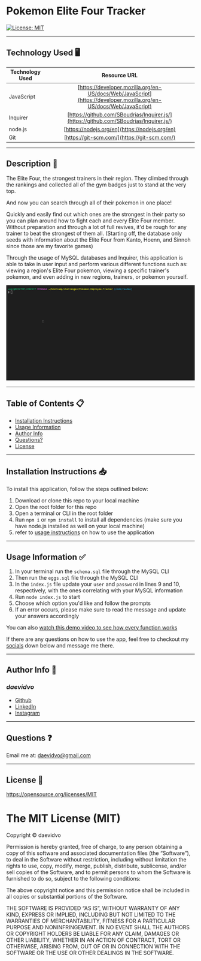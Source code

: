 # Pokemon Elite Four Tracker

  [![License: MIT](https://img.shields.io/badge/License-MIT-yellow.svg)](https://opensource.org/licenses/MIT)

-----------------------

## Technology Used 🖥️

| Technology Used         | Resource URL           | 
| ------------- |:-------------:| 
| JavaScript | [https://developer.mozilla.org/en-US/docs/Web/JavaScript](https://developer.mozilla.org/en-US/docs/Web/JavaScript)     |  
| Inquirer | [https://github.com/SBoudrias/Inquirer.js/](https://github.com/SBoudrias/Inquirer.js/)     |   
| node.js | [https://nodejs.org/en](https://nodejs.org/en)     |     
| Git | [https://git-scm.com/](https://git-scm.com/)     |   

--------------------

## Description 📝

The Elite Four, the strongest trainers in their region. They climbed through the rankings and collected all of the gym badges just to stand at the very top.

And now you can search through all of their pokemon in one place!

Quickly and easily find out which ones are the strongest in their party so you can plan around how to fight each and every Elite Four member. Without preparation and through a lot of full revives, it'd be rough for any trainer to beat the strongest of them all. (Starting off, the database only seeds with information about the Elite Four from Kanto, Hoenn, and Sinnoh since those are my favorite games)

Through the usage of MySQL databases and Inquirer, this application is able to take in user input and perform various different functions such as: viewing a region's Elite Four pokemon, viewing a specific trainer's pokemon, and even adding in new regions, trainers, or pokemon yourself.

![App example](./assets/images/example.gif)

-----------------------

## Table of Contents 📋
* [Installation Instructions](#installation-instructions-📥)
* [Usage Information](#usage-information-✅)
* [Author Info](#author-info-👺)
* [Questions?](#questions-❓)
* [License](#license-🚩)

----------------------

## Installation Instructions 📥

To install this application, follow the steps outlined below:

1. Download or clone this repo to your local machine
2. Open the root folder for this repo
3. Open a terminal or CLI in the root folder
4. Run `npm i` or `npm install` to install all dependencies (make sure you have node.js installed as well on your local machine)
5. refer to [usage instructions](#usage-information-✅) on how to use the application

------------------------

## Usage Information ✅

1. In your terminal run the `schema.sql` file through the MySQL CLI 
2. Then run the `eggs.sql` file through the MySQL CLI
3. In the `index.js` file update your `user` and `password` in lines 9 and 10, respectively, with the ones correlating with your MySQL information
4. Run `node index.js` to start
5. Choose which option you'd like and follow the prompts
6. If an error occurs, please make sure to read the message and update your answers accordingly

You can also [watch this demo video to see how every function works](https://youtu.be/zcwkxTZhhuM)

If there are any questions on how to use the app, feel free to checkout my [socials](#author-info-👺) down below and message me there.

------------------------

## Author Info 👺

### ***daevidvo***
* [Github](https://www.github.com/daevidvo)
* [LinkedIn](https://www.linkedin.com/in/daevidvo)
* [Instagram](https://www.instagram.com/daevidvo)

--------------------------

## Questions ❓

Email me at: [daevidvo@gmail.com](mailto:daevidvo@gmail.com)

------------------------

## License 🚩

https://opensource.org/licenses/MIT


The MIT License (MIT)
=====================

Copyright © daevidvo

Permission is hereby granted, free of charge, to any person
obtaining a copy of this software and associated documentation
files (the “Software”), to deal in the Software without
restriction, including without limitation the rights to use,
copy, modify, merge, publish, distribute, sublicense, and/or sell
copies of the Software, and to permit persons to whom the
Software is furnished to do so, subject to the following
conditions:

The above copyright notice and this permission notice shall be
included in all copies or substantial portions of the Software.

THE SOFTWARE IS PROVIDED “AS IS”, WITHOUT WARRANTY OF ANY KIND,
EXPRESS OR IMPLIED, INCLUDING BUT NOT LIMITED TO THE WARRANTIES
OF MERCHANTABILITY, FITNESS FOR A PARTICULAR PURPOSE AND
NONINFRINGEMENT. IN NO EVENT SHALL THE AUTHORS OR COPYRIGHT
HOLDERS BE LIABLE FOR ANY CLAIM, DAMAGES OR OTHER LIABILITY,
WHETHER IN AN ACTION OF CONTRACT, TORT OR OTHERWISE, ARISING
FROM, OUT OF OR IN CONNECTION WITH THE SOFTWARE OR THE USE OR
OTHER DEALINGS IN THE SOFTWARE.
